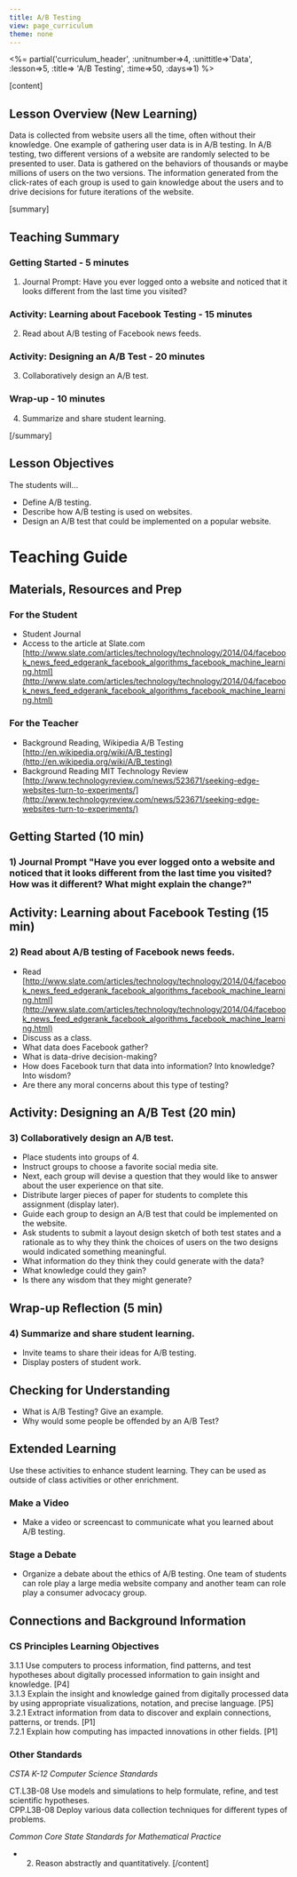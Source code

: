 ```yaml
---
title: A/B Testing
view: page_curriculum
theme: none
---
```


<%= partial('curriculum_header', :unitnumber=>4, :unittitle=>'Data', :lesson=>5, :title=> 'A/B Testing', :time=>50, :days=>1) %>

[content]

## Lesson Overview (New Learning)
Data is collected from website users all the time, often without their knowledge. One example of gathering user data is in A/B testing. In A/B testing, two different versions of a website are randomly selected to be presented to user. Data is gathered on the behaviors of thousands or maybe millions of users on the two versions. The information generated from the click-rates of each group is used to gain knowledge about the users and to drive decisions for future iterations of the website.  

[summary]

## Teaching Summary
### **Getting Started** - 5 minutes
1) Journal Prompt: Have you ever logged onto a website and noticed that it looks different from the last time you visited?

### **Activity: Learning about Facebook Testing** - 15  minutes  
2) Read about A/B testing of Facebook news feeds.

### **Activity: Designing an A/B Test** - 20  minutes  
3) Collaboratively design an A/B test.

### **Wrap-up** - 10  minutes 
4) Summarize and share student learning.  


[/summary]

## Lesson Objectives 
The students will...

- Define A/B testing.
- Describe how A/B testing is used on websites. 
- Design an A/B test that could be implemented on a popular website. 

# Teaching Guide
## Materials, Resources and Prep
### For the Student
- Student Journal
- Access to the article at Slate.com [http://www.slate.com/articles/technology/technology/2014/04/facebook_news_feed_edgerank_facebook_algorithms_facebook_machine_learning.html](http://www.slate.com/articles/technology/technology/2014/04/facebook_news_feed_edgerank_facebook_algorithms_facebook_machine_learning.html)

### For the Teacher
- Background Reading, Wikipedia A/B Testing [http://en.wikipedia.org/wiki/A/B_testing](http://en.wikipedia.org/wiki/A/B_testing)
- Background Reading MIT Technology Review [http://www.technologyreview.com/news/523671/seeking-edge-websites-turn-to-experiments/](http://www.technologyreview.com/news/523671/seeking-edge-websites-turn-to-experiments/)

## Getting Started (10 min)
### 1) Journal Prompt "Have you ever logged onto a website and noticed that it looks different from the last time you visited? How was it different? What might explain the change?"

## Activity: Learning about Facebook Testing (15 min)
### 2) Read about A/B testing of Facebook news feeds.

- Read [http://www.slate.com/articles/technology/technology/2014/04/facebook_news_feed_edgerank_facebook_algorithms_facebook_machine_learning.html](http://www.slate.com/articles/technology/technology/2014/04/facebook_news_feed_edgerank_facebook_algorithms_facebook_machine_learning.html)
- Discuss as a class. 
 - What data does Facebook gather?
 - What is data-drive decision-making?
 - How does Facebook turn that data into information? Into knowledge? Into wisdom?
 - Are there any moral concerns about this type of testing?


## Activity: Designing an A/B Test (20 min)
### 3) Collaboratively design an A/B test.

- Place students into groups of 4.
- Instruct groups to choose a favorite social media site.
- Next, each group will devise a question that they would like to answer about the user experience on that site.
- Distribute larger pieces of paper for students to complete this assignment (display later).
- Guide each group to design an A/B test that could be implemented on the website.
- Ask students to submit a layout design sketch of both test states and a rationale as to why they think the choices of users on the two designs would indicated something meaningful. 
 - What information do they think they could generate with the data? 
 - What knowledge could they gain? 
 - Is there any wisdom that they might generate?

## Wrap-up Reflection (5 min)
### 4) Summarize and share student learning.
- Invite teams to share their ideas for A/B testing.
- Display posters of student work.

## Checking for Understanding
- What is A/B Testing?  Give an example. 
- Why would some people be offended by an A/B Test? 

## Extended Learning 
Use these activities to enhance student learning. They can be used as outside of class activities or other enrichment.

### Make a Video
- Make a video or screencast to communicate what you learned about A/B testing.  

### Stage a Debate
- Organize a debate about the ethics of A/B testing. One team of students can role play a large media website company and another team can role play a consumer advocacy group.


## Connections and Background Information
### CS Principles Learning Objectives

3.1.1 Use computers to process information, find patterns, and test hypotheses about digitally processed information to gain insight and knowledge. [P4]  
3.1.3 Explain the insight and knowledge gained from digitally processed data by using appropriate visualizations, notation, and precise language. [P5]  
3.2.1 Extract information from data to discover and explain connections, patterns, or trends. [P1]  
7.2.1 Explain how computing has impacted innovations in other fields. [P1]


### Other Standards

*CSTA K-12 Computer Science Standards*

CT.L3B-08 Use models and simulations to help formulate, refine, and test scientific hypotheses.   
CPP.L3B-08 Deploy various data collection techniques for different types of problems.

 
*Common Core State Standards for Mathematical Practice*

- 2. Reason abstractly and quantitatively. 
[/content]
